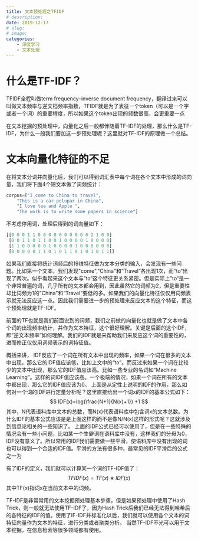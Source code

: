 ```yaml
---
title: 文本预处理之TFIDF
# description: 
date: 2019-12-17
# slug: 
# image: 
categories:
    - 深度学习
    - 文本处理
---
```

# 什么是TF-IDF？
TFIDF全程叫做term frequency–inverse document frequency，翻译过来可以叫做文本频率与逆文档频率指数，TFIDF就是为了表征一个token（可以是一个字或者一个词）的重要程度，所以如果这个token出现的频数很高，会更重要一点

在文本挖掘的预处理中，向量化之后一般都伴随着TF-IDF的处理，那么什么是TF-IDF，为什么一般我们要加这一步预处理呢？这里就对TF-IDF的原理做一个总结。

# 文本向量化特征的不足
在将文本分词并向量化后，我们可以得到词汇表中每个词在各个文本中形成的词向量，我们将下面4个短文本做了词频统计：
```python
corpus=["I come to China to travel", 
    "This is a car polupar in China",          
    "I love tea and Apple ",   
    "The work is to write some papers in science"]
```
不考虑停用词，处理后得到的词向量如下：
```python
[[0 0 0 1 1 0 0 0 0 0 0 0 0 0 0 2 1 0 0]
 [0 0 1 1 0 1 1 0 0 1 0 0 0 0 1 0 0 0 0]
 [1 1 0 0 0 0 0 1 0 0 0 0 1 0 0 0 0 0 0]
 [0 0 0 0 0 1 1 0 1 0 1 1 0 1 0 1 0 1 1]]
```
如果我们直接将统计词频后的19维特征做为文本分类的输入，会发现有一些问题。比如第一个文本，我们发现"come","China"和“Travel”各出现1次，而“to“出现了两次。似乎看起来这个文本与”to“这个特征更关系紧密。但是实际上”to“是一个非常普遍的词，几乎所有的文本都会用到，因此虽然它的词频为2，但是重要性却比词频为1的"China"和“Travel”要低的多。如果我们的向量化特征仅仅用词频表示就无法反应这一点。因此我们需要进一步的预处理来反应文本的这个特征，而这个预处理就是TF-IDF。

前面的TF也就是我们前面说到的词频，我们之前做的向量化也就是做了文本中各个词的出现频率统计，并作为文本特征，这个很好理解。关键是后面的这个IDF，即“逆文本频率”如何理解。我们的IDF就是来帮助我们来反应这个词的重要性的，进而修正仅仅用词频表示的词特征值。 

概括来讲， IDF反应了一个词在所有文本中出现的频率，如果一个词在很多的文本中出现，那么它的IDF值应该低，比如上文中的“to”。而反过来如果一个词在比较少的文本中出现，那么它的IDF值应该高。比如一些专业的名词如“Machine Learning”。这样的词IDF值应该高。一个极端的情况，如果一个词在所有的文本中都出现，那么它的IDF值应该为0。
上面是从定性上说明的IDF的作用，那么如何对一个词的IDF进行定量分析呢？这里直接给出一个词x的IDF的基本公式如下：
$$
   IDF(x)=log(\frac{N+1}{N(x)+1}) +1
$$
其中，N代表语料库中文本的总数，而N(x)代表语料库中包含词x的文本总数。为什么IDF的基本公式应该是是上面这样的而不是像N/N(x)这样的形式呢？这就涉及到信息论相关的一些知识了。
上面的IDF公式已经可以使用了，但是在一些特殊的情况会有一些小问题，比如某一个生僻词在语料库中没有，这样我们的分母为0， IDF没有意义了。所以常用的IDF我们需要做一些平滑，使语料库中没有出现的词也可以得到一个合适的IDF值。平滑的方法有很多种，最常见的IDF平滑后的公式之一为

有了IDF的定义，我们就可以计算某一个词的TF-IDF值了：
$$
   TFIDF(x)=TF(x)∗IDF(x)
$$
其中TF(x)指词x在当前文本中的词频。

TF-IDF是非常常用的文本挖掘预处理基本步骤，但是如果预处理中使用了Hash Trick，则一般就无法使用TF-IDF了，因为Hash Trick后我们已经无法得到哈希后的各特征的IDF的值。使用了IF-IDF并标准化以后，我们就可以使用各个文本的词特征向量作为文本的特征，进行分类或者聚类分析。
当然TF-IDF不光可以用于文本挖掘，在信息检索等很多领域都有使用。
